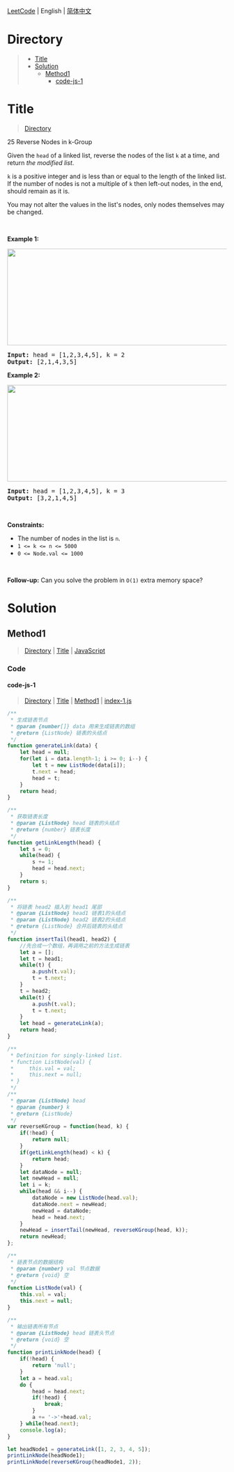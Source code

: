 [LeetCode](../README.md) | English | [简体中文](./README.CN.md)

# Directory

>- [Title](#Title)
>- [Solution](#Solution)
>    - [Method1](#Method1)
>        - [code-js-1](#code-js-1)

# Title

>[Directory](#Directory)

25&nbsp;Reverse Nodes in k-Group

<p>Given the <code>head</code> of a linked list, reverse the nodes of the list <code>k</code> at a time, and return <em>the modified list</em>.</p>

<p><code>k</code> is a positive integer and is less than or equal to the length of the linked list. If the number of nodes is not a multiple of <code>k</code> then left-out nodes, in the end, should remain as it is.</p>

<p>You may not alter the values in the list&#39;s nodes, only nodes themselves may be changed.</p>

<p>&nbsp;</p>
<p><strong class="example">Example 1:</strong></p>
<img alt="" src="https://assets.leetcode.com/uploads/2020/10/03/reverse_ex1.jpg" style="width: 542px; height: 222px;" />
<pre>
<strong>Input:</strong> head = [1,2,3,4,5], k = 2
<strong>Output:</strong> [2,1,4,3,5]
</pre>

<p><strong class="example">Example 2:</strong></p>
<img alt="" src="https://assets.leetcode.com/uploads/2020/10/03/reverse_ex2.jpg" style="width: 542px; height: 222px;" />
<pre>
<strong>Input:</strong> head = [1,2,3,4,5], k = 3
<strong>Output:</strong> [3,2,1,4,5]
</pre>

<p>&nbsp;</p>
<p><strong>Constraints:</strong></p>

<ul>
	<li>The number of nodes in the list is <code>n</code>.</li>
	<li><code>1 &lt;= k &lt;= n &lt;= 5000</code></li>
	<li><code>0 &lt;= Node.val &lt;= 1000</code></li>
</ul>

<p>&nbsp;</p>
<p><strong>Follow-up:</strong> Can you solve the problem in <code>O(1)</code> extra memory space?</p>


# Solution

## Method1

>[Directory](#Directory) | [Title](#Title) | [JavaScript](#code-js-1)

### Code

#### code-js-1

>[Directory](#Directory) | [Title](#Title) | [Method1](#Method1) | [index-1.js](./index-1.js "index-1.js")

```JavaScript
/**
 * 生成链表节点
 * @param {number[]} data 用来生成链表的数组
 * @return {ListNode} 链表的头结点
 */
function generateLink(data) {
    let head = null;
    for(let i = data.length-1; i >= 0; i--) {
        let t = new ListNode(data[i]);
        t.next = head;
        head = t;
    }
    return head;
}

/**
 * 获取链表长度
 * @param {ListNode} head 链表的头结点
 * @return {number} 链表长度
 */
function getLinkLength(head) {
    let s = 0;
    while(head) {
        s += 1;
        head = head.next;
    }
    return s;
}

/**
 * 将链表 head2 插入到 head1 尾部
 * @param {ListNode} head1 链表1的头结点
 * @param {ListNode} head2 链表2的头结点
 * @return {ListNode} 合并后链表的头结点
 */
function insertTail(head1, head2) {
    //先合成一个数组，再调用之前的方法生成链表
    let a = [];
    let t = head1;
    while(t) {
        a.push(t.val);
        t = t.next;
    }
    t = head2;
    while(t) {
        a.push(t.val);
        t = t.next;
    }
    let head = generateLink(a);
    return head;
}

/**
 * Definition for singly-linked list.
 * function ListNode(val) {
 *     this.val = val;
 *     this.next = null;
 * }
 */
/**
 * @param {ListNode} head
 * @param {number} k
 * @return {ListNode}
 */
var reverseKGroup = function(head, k) {
    if(!head) {
        return null;
    }
    if(getLinkLength(head) < k) {
        return head;
    }
    let dataNode = null;
    let newHead = null;
    let i = k;
    while(head && i--) {
        dataNode = new ListNode(head.val);
        dataNode.next = newHead;
        newHead = dataNode;
        head = head.next;
    }
    newHead = insertTail(newHead, reverseKGroup(head, k));
    return newHead;
};

/**
 * 链表节点的数据结构
 * @param {number} val 节点数据
 * @return {void} 空
 */
function ListNode(val) {
    this.val = val;
    this.next = null;
}

/**
 * 输出链表所有节点
 * @param {ListNode} head 链表头节点
 * @return {void} 空
 */
function printLinkNode(head) {
    if(!head) {
        return 'null';
    }
    let a = head.val;
    do {
        head = head.next;
        if(!head) {
            break;
        }
        a += '->'+head.val;
    } while(head.next);
    console.log(a);
}

let headNode1 = generateLink([1, 2, 3, 4, 5]);
printLinkNode(headNode1);
printLinkNode(reverseKGroup(headNode1, 2));

```


